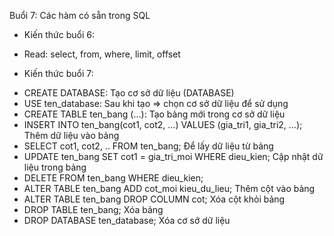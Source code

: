 Buổi 7: Các hàm có sẵn trong SQL
- Kiến thức buổi 6: 
+ Read: select, from, where, limit, offset

- Kiến thức buổi 7: 
+ CREATE DATABASE: Tạo cơ sở dữ liệu (DATABASE)
+ USE ten_database: Sau khi tạo => chọn cơ sở dữ liệu để sử dụng
+ CREATE TABLE ten_bang (...): Tạo bảng mới trong cơ sở dữ liệu
+ INSERT INTO ten_bang(cot1, cot2, ...) VALUES (gia_tri1, gia_tri2, ...); Thêm dữ liệu vào bảng
+ SELECT cot1, cot2, .. FROM ten_bang; Để lấy dữ liệu từ bảng
+ UPDATE ten_bang SET cot1 = gia_tri_moi WHERE dieu_kien; Cập nhật dữ liệu trong bảng
+ DELETE FROM ten_bang WHERE dieu_kien; 
+ ALTER TABLE ten_bang ADD cot_moi kieu_du_lieu; Thêm cột vào bảng
+ ALTER TABLE ten_bang DROP COLUMN cot; Xóa cột khỏi bảng
+ DROP TABLE ten_bang; Xóa bảng
+ DROP DATABASE ten_database; Xóa cơ sở dữ liệu

